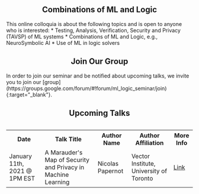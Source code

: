 <h2 style="text-align:center">Combinations of ML and Logic</h2>
This online colloquia is about the following topics and is open to anyone who is interested:
* Testing, Analysis, Verification, Security and Privacy (TAVSP) of ML systems
* Combinations of ML and Logic, e.g., NeuroSymbolic AI
* Use of ML in logic solvers

<h2 style="text-align:center">Join Our Group</h2>
In order to join our seminar and be notified about upcoming talks, we invite you to join our [group](https://groups.google.com/forum/#!forum/ml_logic_seminar/join){:target="_blank"}.

<h2 style="text-align:center">Upcoming Talks</h2>
<div style="overflow-x:auto;">
  <table id="upcoming">
    <tr>
      <th>Date</th>
      <th>Talk Title</th>
      <th>Author Name</th>
      <th>Author Affiliation</th>
      <th>More Info</th>
    </tr>
    <tr>
      <td>January 11th, 2021 @ 1PM EST</td>
      <td>A Marauder's Map of Security and Privacy in Machine Learning</td>
      <td>Nicolas Papernot</td>
      <td>Vector Institute, University of Toronto</td>
      <td><a href="https://ml-logic-seminar.github.io/upcoming.html#nicolas" target="_blank">Link</a></td>
    </tr>
  </table>
</div>
